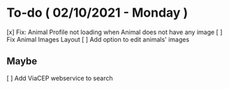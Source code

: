 # To-do ( 02/10/2021 - Monday )

[x] Fix: Animal Profile not loading when Animal does not have any image
[ ] Fix Animal Images Layout
[ ] Add option to edit animals' images

## Maybe

[ ] Add ViaCEP webservice to search
